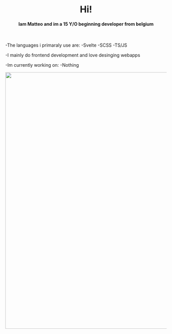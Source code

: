 <h1 align="center">Hi!</h1>
<h4 align="center">Iam Matteo and im a 15 Y/O beginning developer from belgium</h4>

<br>

-The languages i primaraly use are:
     -Svelte
     -SCSS
     -TS/JS

-I mainly do frontend development and love desinging webapps

-Im currently working on:
     -Nothing

<a href="https://github.com/ryo-ma/github-profile-trophy">
    <img width=800 src="https://github-profile-trophy.vercel.app/?username=matte0_s&column=8&theme=radical&no-frame=true"/>
</a>
